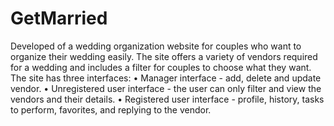 # GetMarried
Developed of a wedding organization website for couples who want to organize their wedding easily.
The site offers a variety of vendors required for a wedding and includes a filter for couples to choose 
what they want. 
The site has three interfaces:
• Manager interface - add, delete and update vendor.
• Unregistered user interface - the user can only filter and view the vendors and their details.
• Registered user interface - profile, history, tasks to perform, favorites, and replying to the vendor.
